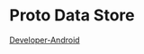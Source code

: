# Proto Data Store

[Developer-Android](https://developer.android.com/codelabs/android-proto-datastore#0)
